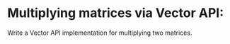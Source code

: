 # Multiplying matrices via Vector API:
Write a Vector API implementation for multiplying two matrices. 